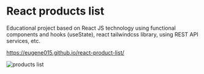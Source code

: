 # React products list

Educational project based on React JS technology using functional components and hooks (useState), react tailwindcss library, using REST API services,  etc.

https://eugene015.github.io/react-product-list/

![products list](https://user-images.githubusercontent.com/101366301/185766045-71d56ef4-437f-442b-9458-2dc7df066440.gif)

